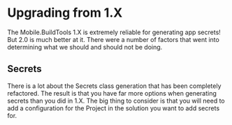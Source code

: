 # Upgrading from 1.X

The Mobile.BuildTools 1.X is extremely reliable for generating app secrets! But 2.0 is much better at it. There were a number of factors that went into determining what we should and should not be doing.

## Secrets

There is a lot about the Secrets class generation that has been completely refactored. The result is that you have far more options when generating secrets than you did in 1.X. The big thing to consider is that you will need to add a configuration for the Project in the solution you want to add secrets for.